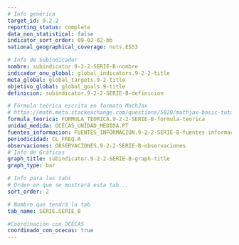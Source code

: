 ```yaml
---
# Info genérica
target_id: 9.2.2
reporting_status: complete
data_non_statistical: false
indicator_sort_order: 09-02-02-bb
national_geographical_coverage: nuts.ES53

# Info de Subindicador
nombre: subindicator.9-2-2-SERIE-B-nombre
indicador_onu_global: global_indicators.9-2-2-title
meta_global: global_targets.9-2-title
objetivo_global: global_goals.9-title
definicion: subindicator.9-2-2-SERIE-B-definicion

# Fórmula teórica escrita en formato MathJax
# https://math.meta.stackexchange.com/questions/5020/mathjax-basic-tutorial-and-quick-reference
formula_teorica: FORMULA_TEORICA.9-2-2-SERIE-B-formula-teorica
unidad_medida: OCECAS_UNIDAD_MEDIDA.PT
fuentes_informacion: FUENTES_INFORMACION.9-2-2-SERIE-B-fuentes-informacion
periodicidad: CL_FREQ.A
observaciones: OBSERVACIONES.9-2-2-SERIE-B-observaciones
# Info de Gráficas
graph_title: subindicator.9-2-2-SERIE-B-graph-title
graph_type: bar

# Info para las tabs
# Orden en que se mostrará esta tab...
sort_order: 2

# Nombre que tendrá la tab
tab_name: SERIE.SERIE_B

#Coordinación con OCECAS
coordinado_con_ocecas: true
---
```


